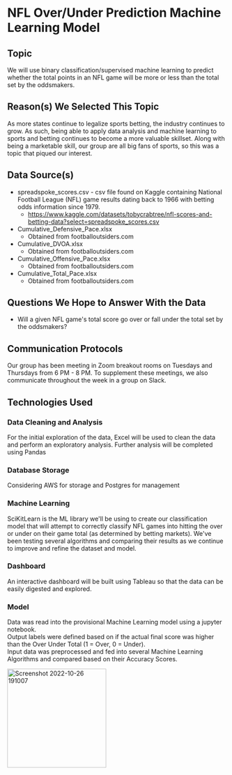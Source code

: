 # NFL Over/Under Prediction Machine Learning Model

## Topic
We will use binary classification/supervised machine learning to predict whether the total points in an NFL game will be more or less than the total set by the oddsmakers.

## Reason(s) We Selected This Topic
As more states continue to legalize sports betting, the industry continues to grow. As such, being able to apply data analysis and machine learning to sports and betting continues to become a more valuable skillset. Along with being a marketable skill, our group are all big fans of sports, so this was a topic that piqued our interest.

## Data Source(s)
- spreadspoke_scores.csv - csv file found on Kaggle containing National Football League (NFL) game results dating back to 1966 with betting odds information since 1979. 
    - https://www.kaggle.com/datasets/tobycrabtree/nfl-scores-and-betting-data?select=spreadspoke_scores.csv
- Cumulative_Defensive_Pace.xlsx
    - Obtained from footballoutsiders.com
- Cumulative_DVOA.xlsx
    - Obtained from footballoutsiders.com
- Cumulative_Offensive_Pace.xlsx
    - Obtained from footballoutsiders.com
- Cumulative_Total_Pace.xlsx
    - Obtained from footballoutsiders.com

## Questions We Hope to Answer With the Data
- Will a given NFL game's total score go over or fall under the total set by the oddsmakers?

## Communication Protocols
Our group has been meeting in Zoom breakout rooms on Tuesdays and Thursdays from 6 PM - 8 PM. To supplement these meetings, we also communicate throughout the week in a group on Slack.

## Technologies Used

### Data Cleaning and Analysis
For the initial exploration of the data, Excel will be used to clean the data and perform an exploratory analysis. Further analysis will be completed using Pandas

### Database Storage
Considering AWS for storage and Postgres for management

### Machine Learning
SciKitLearn is the ML library we'll be using to create our classification model that will attempt to correctly classify NFL games into hitting the over or under on their game total (as determined by betting markets). We've been testing several algorithms and comparing their results as we continue to improve and refine the dataset and model.

### Dashboard
An interactive dashboard will be built using Tableau so that the data can be easily digested and explored.

### Model
Data was read into the provisional Machine Learning model using a jupyter notebook.\
Output labels were defined based on if the actual final score was higher than the Over Under Total (1 = Over, 0 = Under).\
Input data was preprocessed and fed into several Machine Learning Algorithms and compared based on their Accuracy Scores.

<img width="227" alt="Screenshot 2022-10-26 191007" src="https://user-images.githubusercontent.com/102050273/198155572-5bc456f1-1a34-49e5-96fa-ebffa647a027.png">
